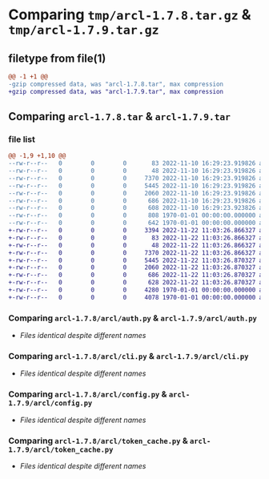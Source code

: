 # Comparing `tmp/arcl-1.7.8.tar.gz` & `tmp/arcl-1.7.9.tar.gz`

## filetype from file(1)

```diff
@@ -1 +1 @@
-gzip compressed data, was "arcl-1.7.8.tar", max compression
+gzip compressed data, was "arcl-1.7.9.tar", max compression
```

## Comparing `arcl-1.7.8.tar` & `arcl-1.7.9.tar`

### file list

```diff
@@ -1,9 +1,10 @@
--rw-r--r--   0        0        0       83 2022-11-10 16:29:23.919826 arcl-1.7.8/arcl/__init__.py
--rw-r--r--   0        0        0       48 2022-11-10 16:29:23.919826 arcl-1.7.8/arcl/__main__.py
--rw-r--r--   0        0        0     7370 2022-11-10 16:29:23.919826 arcl-1.7.8/arcl/auth.py
--rw-r--r--   0        0        0     5445 2022-11-10 16:29:23.919826 arcl-1.7.8/arcl/cli.py
--rw-r--r--   0        0        0     2060 2022-11-10 16:29:23.919826 arcl-1.7.8/arcl/config.py
--rw-r--r--   0        0        0      686 2022-11-10 16:29:23.919826 arcl-1.7.8/arcl/token_cache.py
--rw-r--r--   0        0        0      608 2022-11-10 16:29:23.923826 arcl-1.7.8/pyproject.toml
--rw-r--r--   0        0        0      808 1970-01-01 00:00:00.000000 arcl-1.7.8/setup.py
--rw-r--r--   0        0        0      642 1970-01-01 00:00:00.000000 arcl-1.7.8/PKG-INFO
+-rw-r--r--   0        0        0     3394 2022-11-22 11:03:26.866327 arcl-1.7.9/README.md
+-rw-r--r--   0        0        0       83 2022-11-22 11:03:26.866327 arcl-1.7.9/arcl/__init__.py
+-rw-r--r--   0        0        0       48 2022-11-22 11:03:26.866327 arcl-1.7.9/arcl/__main__.py
+-rw-r--r--   0        0        0     7370 2022-11-22 11:03:26.866327 arcl-1.7.9/arcl/auth.py
+-rw-r--r--   0        0        0     5445 2022-11-22 11:03:26.870327 arcl-1.7.9/arcl/cli.py
+-rw-r--r--   0        0        0     2060 2022-11-22 11:03:26.870327 arcl-1.7.9/arcl/config.py
+-rw-r--r--   0        0        0      686 2022-11-22 11:03:26.870327 arcl-1.7.9/arcl/token_cache.py
+-rw-r--r--   0        0        0      628 2022-11-22 11:03:26.870327 arcl-1.7.9/pyproject.toml
+-rw-r--r--   0        0        0     4280 1970-01-01 00:00:00.000000 arcl-1.7.9/setup.py
+-rw-r--r--   0        0        0     4078 1970-01-01 00:00:00.000000 arcl-1.7.9/PKG-INFO
```

### Comparing `arcl-1.7.8/arcl/auth.py` & `arcl-1.7.9/arcl/auth.py`

 * *Files identical despite different names*

### Comparing `arcl-1.7.8/arcl/cli.py` & `arcl-1.7.9/arcl/cli.py`

 * *Files identical despite different names*

### Comparing `arcl-1.7.8/arcl/config.py` & `arcl-1.7.9/arcl/config.py`

 * *Files identical despite different names*

### Comparing `arcl-1.7.8/arcl/token_cache.py` & `arcl-1.7.9/arcl/token_cache.py`

 * *Files identical despite different names*

